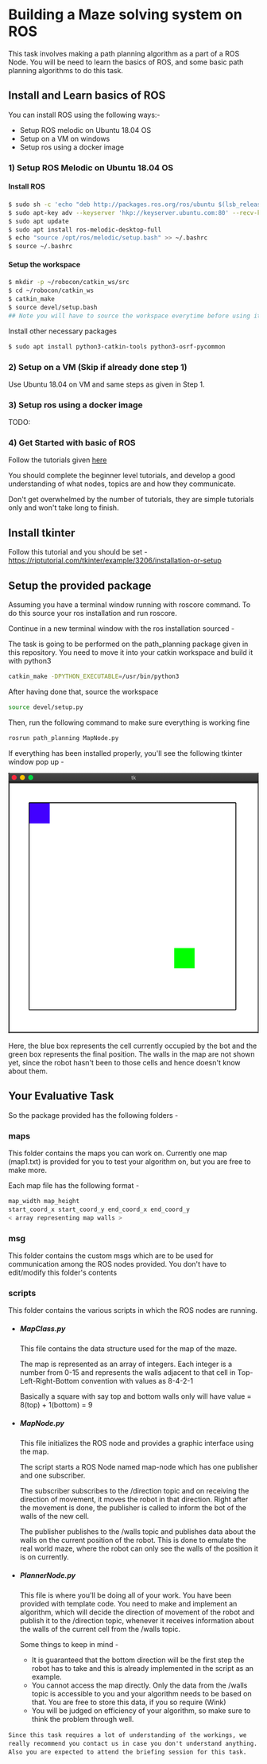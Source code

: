 # Building a Maze solving system on ROS

This task involves making a path planning algorithm as a part of a ROS Node. You will be need to learn the basics of ROS, and some basic path planning algorithms to do this task.

## Install and Learn basics of ROS

You can install ROS using the following ways:-

- Setup ROS melodic on Ubuntu 18.04 OS
- Setup on a VM on windows
- Setup ros using a docker image

### 1) Setup ROS Melodic on Ubuntu 18.04 OS

#### Install ROS
```bash
$ sudo sh -c 'echo "deb http://packages.ros.org/ros/ubuntu $(lsb_release -sc) main" > /etc/apt/sources.list.d/ros-latest.list'
$ sudo apt-key adv --keyserver 'hkp://keyserver.ubuntu.com:80' --recv-key C1CF6E31E6BADE8868B172B4F42ED6FBAB17C654
$ sudo apt update
$ sudo apt install ros-melodic-desktop-full
$ echo "source /opt/ros/melodic/setup.bash" >> ~/.bashrc
$ source ~/.bashrc
```

#### Setup the workspace
```bash
$ mkdir -p ~/robocon/catkin_ws/src
$ cd ~/robocon/catkin_ws
$ catkin_make
$ source devel/setup.bash
## Note you will have to source the workspace everytime before using it
```
Install other necessary packages
```bash
$ sudo apt install python3-catkin-tools python3-osrf-pycommon 
```

### 2) Setup on a VM (Skip if already done step 1)

Use Ubuntu 18.04 on VM and same steps as given in Step 1.

### 3) Setup ros using a docker image

TODO:

### 4) Get Started with basic of ROS

Follow the tutorials given [here](http://wiki.ros.org/ROS/Tutorials)

You should complete the beginner level tutorials, and develop a good understanding of what nodes, topics are and how they communicate.

Don't get overwhelmed by the number of tutorials, they are simple tutorials only and won't take long to finish.

## Install tkinter

Follow this tutorial and you should be set - https://riptutorial.com/tkinter/example/3206/installation-or-setup

## Setup the provided package

Assuming you have a terminal window running with roscore command. To do this source your ros installation and run roscore.

Continue in a new terminal window with the ros installation sourced -

The task is going to be performed on the path_planning package given in this repository. You need to move it into your catkin workspace and build it with python3
```bash
catkin_make -DPYTHON_EXECUTABLE=/usr/bin/python3
```

After having done that, source the workspace

```bash
source devel/setup.py
```

Then, run the following command to make sure everything is working fine

```bash
rosrun path_planning MapNode.py
```

If everything has been installed properly, you'll see the following tkinter window pop up -

![tkinter_start_screen](images/start_screen.png)

Here, the blue box represents the cell currently occupied by the bot and the green box represents the final position. The walls in the map are not shown yet, since the robot hasn't been to those cells and hence doesn't know about them.

## Your Evaluative Task

So the package provided has the following folders -

### maps

This folder contains the maps you can work on. Currently one map (map1.txt) is provided for you to test your algorithm on, but you are free to make more.

Each map file has the following format -
```bash
map_width map_height
start_coord_x start_coord_y end_coord_x end_coord_y
< array representing map walls >
```

### msg

This folder contains the custom msgs which are to be used for communication among the ROS nodes provided. You don't have to edit/modify this folder's contents

### scripts

This folder contains the various scripts in which the ROS nodes are running.

 - ##### MapClass.py

    This file contains the data structure used for the map of the maze.

    The map is represented as an array of integers. Each integer is a number from 0-15 and represents the walls adjacent to that cell in Top-Left-Right-Bottom convention with values as 8-4-2-1

    Basically a square with say top and bottom walls only will have value = 8(top) + 1(bottom) = 9

- ##### MapNode.py

   This file initializes the ROS node and provides a graphic interface using the map.

   The script starts a ROS Node named map-node which has one publisher and one subscriber.

   The subscriber subscribes to the /direction topic and on receiving the direction of movement, it moves the robot in that direction. Right after the movement is done, the publisher is called to inform the bot of the walls of the new cell.

   The publisher publishes to the /walls topic and publishes data about the walls on the current position of the robot. This is done to emulate the real world maze, where the robot can only see the walls of the position it is on currently.

- ##### PlannerNode.py

  This file is where you'll be doing all of your work. You have been provided with template code. You need to make and implement an algorithm, which will decide the direction of movement of the robot and publish it to the /direction topic, whenever it receives information about the walls of the current cell from the /walls topic.

  Some things to keep in mind -

  - It is guaranteed that the bottom direction will be the first step the robot has to take and this is already implemented in the script as an example.
  - You cannot access the map directly. Only the data from the /walls topic is accessible to you and your algorithm needs to be based on that. You are free to store this data, if you so require (Wink)
  - You will be judged on efficiency of your algorithm, so make sure to think the problem through well.


`Since this task requires a lot of understanding of the workings, we really recommend you contact us in case you don't understand anything. Also you are expected to attend the briefing session for this task.`
